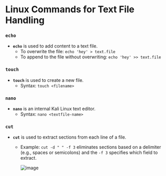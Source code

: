 # Linux Commands for Text File Handling

### `echo`
- **`echo`** is used to add content to a text file.
  - To overwrite the file: `echo 'hey' > text.file`
  - To append to the file without overwriting: `echo 'hey' >> text.file`

### `touch`
- **`touch`** is used to create a new file.
  - Syntax: `touch <filename>`

### `nano`
- **`nano`** is an internal Kali Linux text editor.
  - Syntax: `nano <textfile-name>`

### `cut`
- **`cut`** is used to extract sections from each line of a file.
  - Example: `cut -d " " -f 3` eliminates sections based on a delimiter (e.g., spaces or semicolons) and the `-f 3` specifies which field to extract.
 
    ![image](https://github.com/user-attachments/assets/56895840-18c1-4f74-a5c1-03bcab3620c4)

